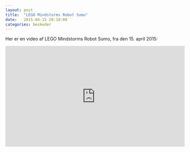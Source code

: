 ```yaml
---
layout: post
title:  "LEGO Mindstorms Robot Sumo"
date:   2015-04-15 20:18:00
categories: beskeder
---
```


Her er en video af LEGO Mindstorms Robot Sumo, fra den 15. april 2015:

<div class="videoWrapper">
    <iframe width="560" height="315" src="https://www.youtube.com/embed/qcWTpXh-rOw" frameborder="0" allowfullscreen></iframe>
</div>